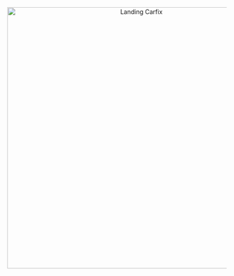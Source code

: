 <!-- <img src="/images/landing.png"> -->

<div align="center">
    <img alt="Landing Carfix" title="#delicinha" src="./carfix/images/landing.png" width="600px" />
</div>
